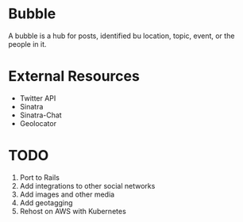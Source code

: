 # Bubble
A bubble is a hub for posts, identified bu location, topic, event, 
or the people in it.

# External Resources
* Twitter API
* Sinatra
* Sinatra-Chat
* Geolocator

# TODO
1. Port to Rails
2. Add integrations to other social networks
3. Add images and other media
4. Add geotagging
5. Rehost on AWS with Kubernetes
